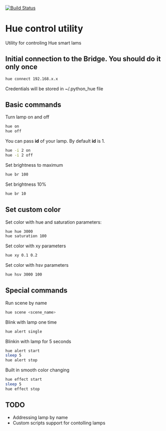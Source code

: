 [![Build Status](https://travis-ci.org/elisey/hue-utility.svg?branch=master)](https://travis-ci.org/elisey/hue-utility)

# Hue control utility

Utility for controling Hue smart lams

## Initial connection to the Bridge. You should do it only once

```bash
hue connect 192.168.x.x
```

Credentials will be stored in ~/.python_hue file

## Basic commands

Turn lamp on and off

```bash
hue on
hue off
```

You can pass **id** of your lamp. By default **id** is 1.

```bash
hue -i 2 on
hue -i 2 off
```

Set brightness to maximum

```bash
hue br 100
```

Set brightness 10%

```bash
hue br 10
```

## Set custom color

Set color with hue and saturation parameters:

```bash
hue hue 3000
hue saturation 100
```

Set color with xy parameters

```bash
hue xy 0.1 0.2
```

Set color with hsv parameters

```bash
hue hsv 3000 100
```

## Special commands

Run scene by name

```bash
hue scene <scene_name>
```

Blink with lamp one time

```bash
hue alert single
```

Blinkin with lamp for 5 seconds

```bash
hue alert start
sleep 5
hue alert stop
```

Built in smooth color changing

```bash
hue effect start
sleep 5
hue effect stop
```

## TODO

- Addressing lamp by name
- Custom scripts support for contolling lamps
